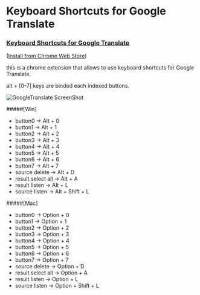 Keyboard Shortcuts for Google Translate
=======================================

### [Keyboard Shortcuts for Google Translate](http://goo.gl/FBkb9)  
([Install from Chrome Web Store](http://goo.gl/FBkb9))  
  
  
this is a chrome extension that allows to use keyboard shortcuts for Google Translate.

alt + [0-7] keys are binded each indexed buttons.

![GoogleTranslate ScreenShot](https://raw.github.com/yamayamayamaji/Keyboard-Shortcuts-for-Google-Translate/master/ss-readme1.png)
  
#####[Win]  
* button0 -> Alt + 0  
* button1 -> Alt + 1  
* button2 -> Alt + 2  
* button3 -> Alt + 3  
* button4 -> Alt + 4  
* button5 -> Alt + 5  
* button6 -> Alt + 6  
* button7 -> Alt + 7  
* source delete -> Alt + D  
* result select all -> Alt + A  
* result listen -> Alt + L  
* source listen -> Alt + Shift + L  
  
#####[Mac]  
* button0 -> Option + 0  
* button1 -> Option + 1  
* button2 -> Option + 2  
* button3 -> Option + 3  
* button4 -> Option + 4  
* button5 -> Option + 5  
* button6 -> Option + 6  
* button7 -> Option + 7  
* source delete -> Option + D  
* result select all -> Option + A  
* result listen -> Option + L  
* source listen -> Option + Shift + L  

